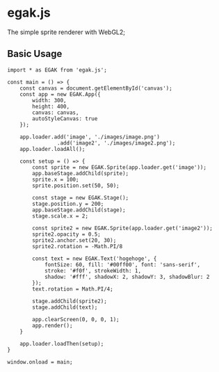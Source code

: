 # egak.js
The simple sprite renderer with WebGL2;

## Basic Usage

    import * as EGAK from 'egak.js';
    
    const main = () => {
        const canvas = document.getElementById('canvas');
        const app = new EGAK.App({
            width: 300,
            height: 400,
            canvas: canvas,
            autoStyleCanvas: true
        });
        
        app.loader.add('image', './images/image.png')
                    .add('image2', './images/image2.png');
        app.loader.loadAll();
        
        const setup = () => {
            const sprite = new EGAK.Sprite(app.loader.get('image'));
            app.baseStage.addChild(sprite);
            sprite.x = 100;
            sprite.position.set(50, 50);

            const stage = new EGAK.Stage();
            stage.position.y = 200;
            app.baseStage.addChild(stage);
            stage.scale.x = 2;

            const sprite2 = new EGAK.Sprite(app.loader.get('image2'));
            sprite2.opacity = 0.5;
            sprite2.anchor.set(20, 30);
            sprite2.rotation = -Math.PI/8

            const text = new EGAK.Text('hogehoge', {
                fontSize: 60, fill: '#00ff00', font: 'sans-serif',
                stroke: '#f0f', strokeWidth: 1,
                shadow: '#fff', shadowX: 2, shadowY: 3, shadowBlur: 2
            });
            text.rotation = Math.PI/4;

            stage.addChild(sprite2);
            stage.addChild(text);

            app.clearScreen(0, 0, 0, 1);
            app.render();
        }
        
        app.loader.loadThen(setup);
    }

    window.onload = main;
